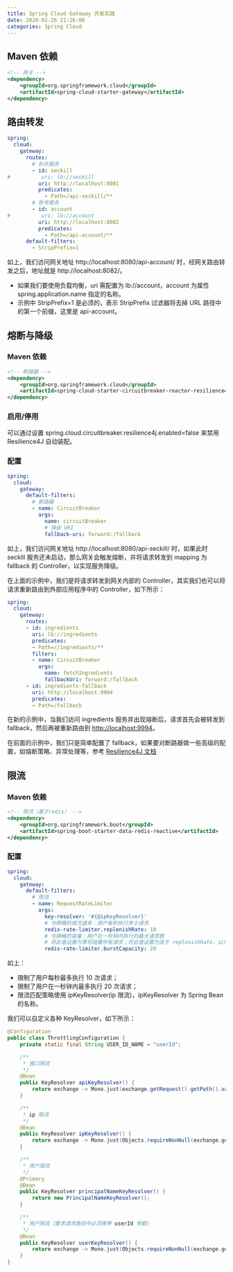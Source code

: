 ```yaml
---
title: Spring Cloud Gateway 开发实践
date: 2020-02-26 21:26:00
categories: Spring Cloud
---
```

## Maven 依赖
```xml
<!-- 网关 -->
<dependency>
    <groupId>org.springframework.cloud</groupId>
    <artifactId>spring-cloud-starter-gateway</artifactId>
</dependency>
```

## 路由转发
```yaml
spring:
  cloud:
    gateway:
      routes:
        # 秒杀服务
        - id: seckill
#          uri: lb://seckill
          uri: http://localhost:8081
          predicates:
            - Path=/api-seckill/**
        # 账号服务
        - id: account
#          uri: lb://account
          uri: http://localhost:8082
          predicates:
            - Path=/api-account/**
      default-filters:
        - StripPrefix=1
```

如上，我们访问网关地址 http://localhost:8080/api-account/ 时，经网关路由转发之后，地址就是 http://localhost:8082/。
* 如果我们要使用负载均衡，uri 需配置为 lb://account，account 为属性 spring.application.name 指定的名称。
* 示例中 StripPrefix=1 是必须的，表示 StripPrefix 过滤器将去掉 URL 路径中的第一个前缀，这里是 api-account。

## 熔断与降级
### Maven 依赖
```xml
<!-- 断路器 -->
<dependency>
    <groupId>org.springframework.cloud</groupId>
    <artifactId>spring-cloud-starter-circuitbreaker-reactor-resilience4j</artifactId>
</dependency>
```

### 启用/停用
可以通过设置 spring.cloud.circuitbreaker.resilience4j.enabled=false 来禁用 Resilience4J 自动装配。

### 配置
```yaml
spring:
  cloud:
    gateway:
      default-filters:
        # 断路器
        - name: CircuitBreaker
          args:
            name: circuitBreaker
            # 降级 URI
            fallback-uri: forward:/fallback
```

如上，我们访问网关地址 http://localhost:8080/api-seckill/ 时，如果此时 seckill 服务还未启动，那么网关会触发熔断，并将请求转发到 mapping 为 fallback 的 Controller，以实现服务降级。

在上面的示例中，我们是将请求转发到网关内部的 Controller，其实我们也可以将请求重新路由到外部应用程序中的 Controller，如下所示：

```yaml
spring:
  cloud:
    gateway:
      routes:
      - id: ingredients
        uri: lb://ingredients
        predicates:
        - Path=//ingredients/**
        filters:
        - name: CircuitBreaker
          args:
            name: fetchIngredients
            fallbackUri: forward:/fallback
      - id: ingredients-fallback
        uri: http://localhost:9994
        predicates:
        - Path=/fallback
```

在新的示例中，当我们访问 ingredients 服务并出现熔断后，请求首先会被转发到 fallback，然后再被重新路由到 [http://localhost:9994]()。

在前面的示例中，我们只是简单配置了 fallback，如果要对断路器做一些高级的配置，如熔断策略、异常处理等，参考 [Resilience4J 文档](https://cloud.spring.io/spring-cloud-circuitbreaker/reference/html/spring-cloud-circuitbreaker.html)

## 限流
### Maven 依赖
```xml
<!-- 限流（基于redis） -->
<dependency>
    <groupId>org.springframework.boot</groupId>
    <artifactId>spring-boot-starter-data-redis-reactive</artifactId>
</dependency>
```

### 配置
```yaml
spring:
  cloud:
    gateway:
      default-filters:
        # 限流
        - name: RequestRateLimiter
          args:
            key-resolver: '#{@ipKeyResolver}'
            # 令牌桶的填充速率：用户每秒执行多少请求
            redis-rate-limiter.replenishRate: 10
            # 令牌桶的容量：用户在一秒钟内执行的最大请求数
            # 将此值设置为零将阻塞所有请求；将此值设置为高于 replenishRate，以允许临时突发
            redis-rate-limiter.burstCapacity: 20
```

如上：
* 限制了用户每秒最多执行 10 次请求；
* 限制了用户在一秒钟内最多执行 20 次请求；
* 限流匹配策略使用 ipKeyResolver(ip 限流)，ipKeyResolver 为 Spring Bean 的名称。

我们可以自定义各种 KeyResolver，如下所示：

```java
@Configuration
public class ThrottlingConfiguration {
    private static final String USER_ID_NAME = "userId";

    /**
     * 接口限流
     */
    @Bean
    public KeyResolver apiKeyResolver() {
        return exchange -> Mono.just(exchange.getRequest().getPath().value());
    }

    /**
     * ip 限流
     */
    @Bean
    public KeyResolver ipKeyResolver() {
        return exchange -> Mono.just(Objects.requireNonNull(exchange.getRequest().getRemoteAddress()).getAddress().getHostAddress());
    }

    /**
     * 用户限流
     */
    @Primary
    @Bean
    public KeyResolver principalNameKeyResolver() {
        return new PrincipalNameKeyResolver();
    }

    /**
     * 用户限流（要求请求路径中必须携带 userId 参数）
     */
    @Bean
    public KeyResolver userKeyResolver() {
        return exchange -> Mono.just(Objects.requireNonNull(exchange.getRequest().getQueryParams().getFirst(USER_ID_NAME)));
    }
}
```

